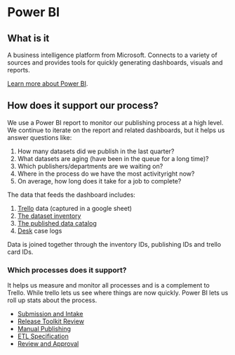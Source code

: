 # Power BI

## What is it

A business intelligence platform from Microsoft. Connects to a variety of sources and provides tools for quickly generating dashboards, visuals and reports.

[Learn more about Power BI](https://powerbi.microsoft.com).

## How does it support our process?

We use a Power BI report to monitor our publishing process at a high level. We continue to iterate on the report and related dashboards, but it helps us answer questions like:

1. How many datasets did we publish in the last quarter?
2. What datasets are aging (have been in the queue for a long time)?
3. Which publishers/departments are we waiting on?
4. Where in the process do we have the most activityright now?
5. On average, how long does it take for a job to complete?

The data that feeds the dashboard includes:

1. [Trello](/technology/trello.md) data (captured in a google sheet)
2. [The dataset inventory]()
3. [The published data catalog]()
4. [Desk](/technology/desk.md) case logs

Data is joined together through the inventory IDs, publishing IDs and trello card IDs.

### Which processes does it support?

It helps us measure and monitor all processes and is a complement to Trello. While trello lets us see where things are now quickly. Power BI lets us roll up stats about the process.

* [Submission and Intake](1_submission/README.md)
* [Release Toolkit Review](3_release_toolkit_review/README.md)
* [Manual Publishing](4_manual_publishing/README.md)
* [ETL Specification](5_etl_specification/README.md)
* [Review and Approval](7_review_and_approval/README.md)